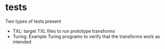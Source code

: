 # tests

Two types of tests present

- TXL: target TXL files to run prototype transforms
- Turing: Example Turing programs to verify that the transforms work as intended 